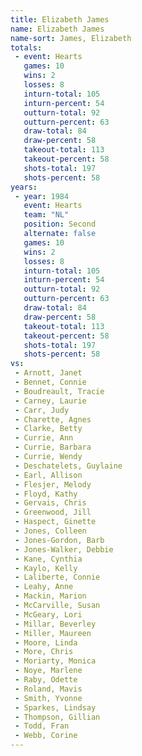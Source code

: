 ```yaml
---
title: Elizabeth James
name: Elizabeth James
name-sort: James, Elizabeth
totals:
 - event: Hearts
   games: 10
   wins: 2
   losses: 8
   inturn-total: 105
   inturn-percent: 54
   outturn-total: 92
   outturn-percent: 63
   draw-total: 84
   draw-percent: 58
   takeout-total: 113
   takeout-percent: 58
   shots-total: 197
   shots-percent: 58
years:
 - year: 1984
   event: Hearts
   team: "NL"
   position: Second
   alternate: false
   games: 10
   wins: 2
   losses: 8
   inturn-total: 105
   inturn-percent: 54
   outturn-total: 92
   outturn-percent: 63
   draw-total: 84
   draw-percent: 58
   takeout-total: 113
   takeout-percent: 58
   shots-total: 197
   shots-percent: 58
vs:
 - Arnott, Janet
 - Bennet, Connie
 - Boudreault, Tracie
 - Carney, Laurie
 - Carr, Judy
 - Charette, Agnes
 - Clarke, Betty
 - Currie, Ann
 - Currie, Barbara
 - Currie, Wendy
 - Deschatelets, Guylaine
 - Earl, Allison
 - Flesjer, Melody
 - Floyd, Kathy
 - Gervais, Chris
 - Greenwood, Jill
 - Haspect, Ginette
 - Jones, Colleen
 - Jones-Gordon, Barb
 - Jones-Walker, Debbie
 - Kane, Cynthia
 - Kaylo, Kelly
 - Laliberte, Connie
 - Leahy, Anne
 - Mackin, Marion
 - McCarville, Susan
 - McGeary, Lori
 - Millar, Beverley
 - Miller, Maureen
 - Moore, Linda
 - More, Chris
 - Moriarty, Monica
 - Noye, Marlene
 - Raby, Odette
 - Roland, Mavis
 - Smith, Yvonne
 - Sparkes, Lindsay
 - Thompson, Gillian
 - Todd, Fran
 - Webb, Corine
---
```


